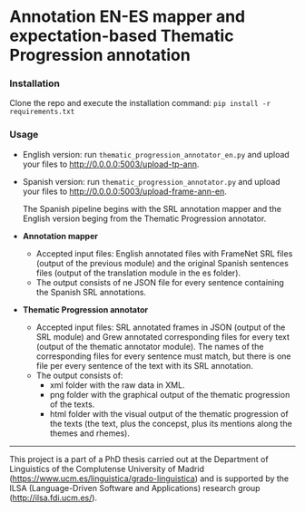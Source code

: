 # Annotation EN-ES mapper and expectation-based Thematic Progression annotation


### Installation

Clone the repo and execute the installation command:
`pip install -r requirements.txt`


### Usage

- English version: run `thematic_progression_annotator_en.py` and upload your files to http://0.0.0.0:5003/upload-tp-ann.
- Spanish version: run `thematic_progression_annotator.py` and upload your files to http://0.0.0.0:5003/upload-frame-ann-en.

    The Spanish pipeline begins with the SRL annotation mapper and the English version beging from the Thematic Progression annotator.

- **Annotation mapper**
    - Accepted input files: English annotated files with FrameNet SRL files (output of the previous module) and the original Spanish sentences files (output of the translation module in the es folder).
    - The output consists of ne JSON file for every sentence containing the Spanish SRL annotations.

- **Thematic Progression annotator**
    - Accepted input files: SRL annotated frames in JSON (output of the SRL module) and Grew annotated corresponding files for every text (output of the thematic annotator module). The names of the corresponding files for every sentence must match, but there is one file per every sentence of the text with its SRL annotation.
    - The output consists of:
        - xml folder with the raw data in XML.
        - png folder with the graphical output of the thematic progression of the texts.
        - html folder with the visual output of the thematic progression of the texts (the text, plus the concepst, plus its mentions along the themes and rhemes).

____


This project is a part of a PhD thesis carried out at the Department of Linguistics of the Complutense University of Madrid (https://www.ucm.es/linguistica/grado-linguistica) and is supported by the ILSA (Language-Driven Software and Applications) research group (http://ilsa.fdi.ucm.es/).
